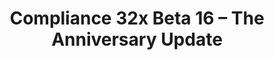 ---
layout: post
title: Compliance 32x Beta 16 – The Anniversary Update
permalink: /compliance32x/B16
comments: true
comments-id: 32x-Beta-16
header-img: https://database.compliancepack.net/images/website/posts/32x/B16.jpg

long_text: On this day, exactly a year ago, the project that would become Compliance was first formed. It would take a few more weeks until the first Alpha was released, and it's been a wild ride since then. We've gotten over 90% of Java's textures – and all of them very high quality, thanks to our tireless contributors and high standards. And while we haven't quite reached 100% yet, we are very close and the future is looking bright! Thank you to everybody who made this possible!<br><br>As a part of our celebrations for this event, we are now releasing a new, massive update to the pack. We're introducing many new mobs, such as axolotls, the ocelot and the silverfish, and a few blocks as well! You can now also freeze in style with our brand new double-resolution powder snow freezing overlay. And as always, there have been many adjustments and improvements to our existing textures to bring the quality up even more. We hope you like this update, and here's to another year of prosperity at the very least!

main_changelog: changelogs/compliance32

downloads:
  - 1.17.1 for Java Edition:
      GitHub: https://github.com/Compliance-Resource-Pack/Compliance-Java-32x/releases/download/beta-16/Compliance-32x-Java-Beta-16.zip
      CurseForge: https://www.curseforge.com/minecraft/texture-packs/compliance-32x/download/3516535
  - 1.17.x for Bedrock Edition:
      GitHub: https://github.com/Compliance-Resource-Pack/Compliance-Bedrock-32x/releases/download/beta-16/Compliance-32x-Bedrock-Beta-16.mcpack
      CurseForge: https://www.curseforge.com/minecraft-bedrock/addons/compliance-32x-bedrock/download/3516534
---